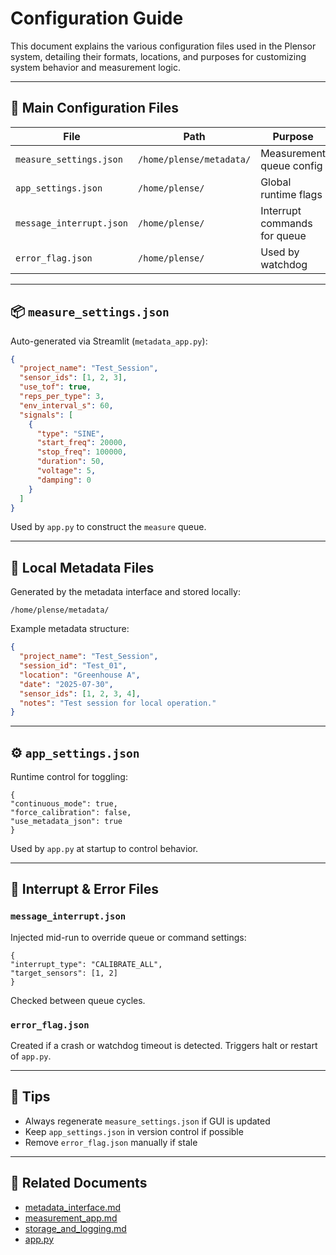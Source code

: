 # Configuration Guide

This document explains the various configuration files used in the Plensor system, detailing their formats, locations, and purposes for customizing system behavior and measurement logic.

---

## 🧾 Main Configuration Files

| File                      | Path                              | Purpose                        |
|---------------------------|-----------------------------------|--------------------------------|
| `measure_settings.json`   | `/home/plense/metadata/`          | Measurement queue config       |
| `app_settings.json`       | `/home/plense/`                   | Global runtime flags           |
| `message_interrupt.json`  | `/home/plense/`                   | Interrupt commands for queue   |
| `error_flag.json`         | `/home/plense/`                   | Used by watchdog               |

---

## 📦 `measure_settings.json`

Auto-generated via Streamlit (`metadata_app.py`):

```json
{
  "project_name": "Test_Session",
  "sensor_ids": [1, 2, 3],
  "use_tof": true,
  "reps_per_type": 3,
  "env_interval_s": 60,
  "signals": [
    {
      "type": "SINE",
      "start_freq": 20000,
      "stop_freq": 100000,
      "duration": 50,
      "voltage": 5,
      "damping": 0
    }
  ]
}
```
Used by `app.py` to construct the `measure` queue.

---

## 🧩 Local Metadata Files

Generated by the metadata interface and stored locally:

```
/home/plense/metadata/
```

Example metadata structure:

```json
{
  "project_name": "Test_Session",
  "session_id": "Test_01",
  "location": "Greenhouse A",
  "date": "2025-07-30",
  "sensor_ids": [1, 2, 3, 4],
  "notes": "Test session for local operation."
}
```


---

## ⚙️ `app_settings.json`

Runtime control for toggling:

```
{
"continuous_mode": true,
"force_calibration": false,
"use_metadata_json": true
}
```

Used by `app.py` at startup to control behavior.

---

## 🚨 Interrupt & Error Files

### `message_interrupt.json`

Injected mid-run to override queue or command settings:

```
{
"interrupt_type": "CALIBRATE_ALL",
"target_sensors": [1, 2]
}
```


Checked between queue cycles.

### `error_flag.json`

Created if a crash or watchdog timeout is detected. Triggers halt or restart of `app.py`.

---

## 🧪 Tips

- Always regenerate `measure_settings.json` if GUI is updated
- Keep `app_settings.json` in version control if possible
- Remove `error_flag.json` manually if stale

---

## 🔗 Related Documents

- [metadata_interface.md](metadata_interface.md)
- [measurement_app.md](measurement_app.md)
- [storage_and_logging.md](storage_and_logging.md)
- [app.py](../code/measure-plensor/artifact/app.py)
